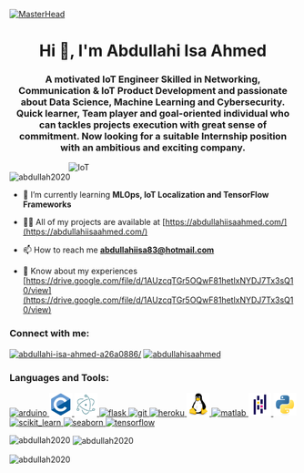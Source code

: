 [![MasterHead](https://media-exp1.licdn.com/dms/image/C4E16AQGHxAx3MdQ55g/profile-displaybackgroundimage-shrink_350_1400/0/1661032425134?e=1668038400&v=beta&t=S2avPjXhJTKXxgvawh5YFAQZDNL9iQznjI5DDYJlH_Y)](https://abdullahiisaahmed.com)
<h1 align="center">Hi 👋, I'm Abdullahi Isa Ahmed</h1>
<h3 align="center">A motivated IoT Engineer Skilled in Networking, Communication & IoT Product Development and passionate about Data Science, Machine Learning and Cybersecurity. Quick learner, Team player and goal-oriented individual who can tackles projects execution with great sense of commitment. Now looking for a suitable Internship position with an ambitious and exciting company.</h3>
<img align="right" alt="IoT" width="400" src="https://www.vccircle.com/uploads/2018/04/iot.gif">


<p align="left"> <img src="https://komarev.com/ghpvc/?username=abdullah2020&label=Profile%20views&color=0e75b6&style=flat" alt="abdullah2020" /> </p>

- 🌱 I’m currently learning **MLOps, IoT Localization and TensorFlow Frameworks**

- 👨‍💻 All of my projects are available at [https://abdullahiisaahmed.com/](https://abdullahiisaahmed.com/)

- 📫 How to reach me **abdullahiisa83@hotmail.com**

- 📄 Know about my experiences [https://drive.google.com/file/d/1AUzcqTGr5OQwF81hetlxNYDJ7Tx3sQ10/view](https://drive.google.com/file/d/1AUzcqTGr5OQwF81hetlxNYDJ7Tx3sQ10/view)

<h3 align="left">Connect with me:</h3>
<p align="left">
<a href="https://linkedin.com/in/abdullahi-isa-ahmed-a26a0886/" target="blank"><img align="center" src="https://raw.githubusercontent.com/rahuldkjain/github-profile-readme-generator/master/src/images/icons/Social/linked-in-alt.svg" alt="abdullahi-isa-ahmed-a26a0886/" height="30" width="40" /></a>
<a href="https://kaggle.com/abdullahisaahmed" target="blank"><img align="center" src="https://raw.githubusercontent.com/rahuldkjain/github-profile-readme-generator/master/src/images/icons/Social/kaggle.svg" alt="abdullahisaahmed" height="30" width="40" /></a>
</p>

<h3 align="left">Languages and Tools:</h3>
<p align="left"> <a href="https://www.arduino.cc/" target="_blank" rel="noreferrer"> <img src="https://cdn.worldvectorlogo.com/logos/arduino-1.svg" alt="arduino" width="40" height="40"/> </a> <a href="https://www.cprogramming.com/" target="_blank" rel="noreferrer"> <img src="https://raw.githubusercontent.com/devicons/devicon/master/icons/c/c-original.svg" alt="c" width="40" height="40"/> </a> <a href="https://www.electronjs.org" target="_blank" rel="noreferrer"> <img src="https://raw.githubusercontent.com/devicons/devicon/master/icons/electron/electron-original.svg" alt="electron" width="40" height="40"/> </a> <a href="https://flask.palletsprojects.com/" target="_blank" rel="noreferrer"> <img src="https://www.vectorlogo.zone/logos/pocoo_flask/pocoo_flask-icon.svg" alt="flask" width="40" height="40"/> </a> <a href="https://git-scm.com/" target="_blank" rel="noreferrer"> <img src="https://www.vectorlogo.zone/logos/git-scm/git-scm-icon.svg" alt="git" width="40" height="40"/> </a> <a href="https://heroku.com" target="_blank" rel="noreferrer"> <img src="https://www.vectorlogo.zone/logos/heroku/heroku-icon.svg" alt="heroku" width="40" height="40"/> </a> <a href="https://www.linux.org/" target="_blank" rel="noreferrer"> <img src="https://raw.githubusercontent.com/devicons/devicon/master/icons/linux/linux-original.svg" alt="linux" width="40" height="40"/> </a> <a href="https://www.mathworks.com/" target="_blank" rel="noreferrer"> <img src="https://upload.wikimedia.org/wikipedia/commons/2/21/Matlab_Logo.png" alt="matlab" width="40" height="40"/> </a> <a href="https://pandas.pydata.org/" target="_blank" rel="noreferrer"> <img src="https://raw.githubusercontent.com/devicons/devicon/2ae2a900d2f041da66e950e4d48052658d850630/icons/pandas/pandas-original.svg" alt="pandas" width="40" height="40"/> </a> <a href="https://www.python.org" target="_blank" rel="noreferrer"> <img src="https://raw.githubusercontent.com/devicons/devicon/master/icons/python/python-original.svg" alt="python" width="40" height="40"/> </a> <a href="https://scikit-learn.org/" target="_blank" rel="noreferrer"> <img src="https://upload.wikimedia.org/wikipedia/commons/0/05/Scikit_learn_logo_small.svg" alt="scikit_learn" width="40" height="40"/> </a> <a href="https://seaborn.pydata.org/" target="_blank" rel="noreferrer"> <img src="https://seaborn.pydata.org/_images/logo-mark-lightbg.svg" alt="seaborn" width="40" height="40"/> </a> <a href="https://www.tensorflow.org" target="_blank" rel="noreferrer"> <img src="https://www.vectorlogo.zone/logos/tensorflow/tensorflow-icon.svg" alt="tensorflow" width="40" height="40"/> </a> </p>

<p><img align="left" src="https://github-readme-stats.vercel.app/api/top-langs?username=abdullah2020&show_icons=true&locale=en&layout=compact" alt="abdullah2020" /></p>

<p>&nbsp;<img align="center" src="https://github-readme-stats.vercel.app/api?username=abdullah2020&show_icons=true&locale=en" alt="abdullah2020" /></p>

<p><img align="center" src="https://github-readme-streak-stats.herokuapp.com/?user=abdullah2020&" alt="abdullah2020" /></p>
